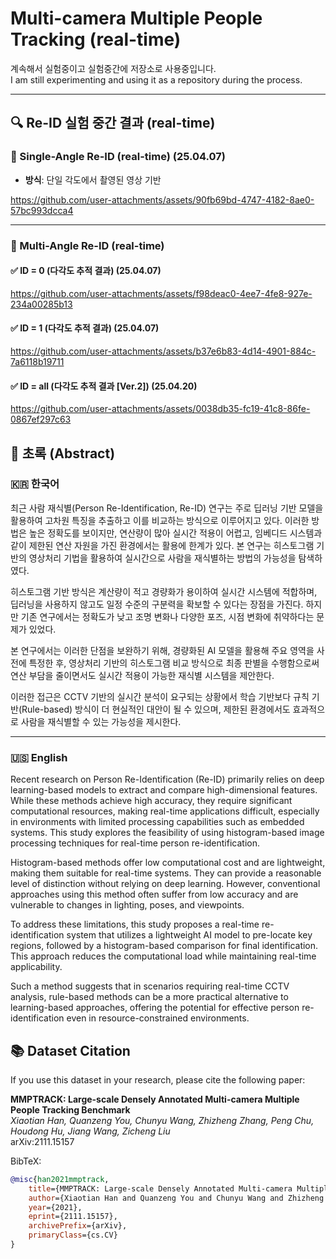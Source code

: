 # Multi-camera Multiple People Tracking (real-time)
계속해서 실험중이고 실험중간에 저장소로 사용중입니다.  
I am still experimenting and using it as a repository during the process.  

---
## 🔍 Re-ID 실험 중간 결과 (real-time)

### 📌 Single-Angle Re-ID (real-time) (25.04.07)
- **방식**: 단일 각도에서 촬영된 영상 기반  




https://github.com/user-attachments/assets/90fb69bd-4747-4182-8ae0-57bc993dcca4




---

### 🎥 Multi-Angle Re-ID (real-time) 

#### ✅ ID = 0 (다각도 추적 결과) (25.04.07)


https://github.com/user-attachments/assets/f98deac0-4ee7-4fe8-927e-234a00285b13



#### ✅ ID = 1 (다각도 추적 결과) (25.04.07)



https://github.com/user-attachments/assets/b37e6b83-4d14-4901-884c-7a6118b19711


#### ✅ ID = all (다각도 추적 결과 [Ver.2]) (25.04.20)



https://github.com/user-attachments/assets/0038db35-fc19-41c8-86fe-0867ef297c63



## 📄 초록 (Abstract)

### 🇰🇷 한국어

최근 사람 재식별(Person Re-Identification, Re-ID) 연구는 주로 딥러닝 기반 모델을 활용하여 고차원 특징을 추출하고 이를 비교하는 방식으로 이루어지고 있다. 이러한 방법은 높은 정확도를 보이지만, 연산량이 많아 실시간 적용이 어렵고, 임베디드 시스템과 같이 제한된 연산 자원을 가진 환경에서는 활용에 한계가 있다. 본 연구는 히스토그램 기반의 영상처리 기법을 활용하여 실시간으로 사람을 재식별하는 방법의 가능성을 탐색하였다.

히스토그램 기반 방식은 계산량이 적고 경량화가 용이하여 실시간 시스템에 적합하며, 딥러닝을 사용하지 않고도 일정 수준의 구분력을 확보할 수 있다는 장점을 가진다. 하지만 기존 연구에서는 정확도가 낮고 조명 변화나 다양한 포즈, 시점 변화에 취약하다는 문제가 있었다.

본 연구에서는 이러한 단점을 보완하기 위해, 경량화된 AI 모델을 활용해 주요 영역을 사전에 특정한 후, 영상처리 기반의 히스토그램 비교 방식으로 최종 판별을 수행함으로써 연산 부담을 줄이면서도 실시간 적용이 가능한 재식별 시스템을 제안한다.

이러한 접근은 CCTV 기반의 실시간 분석이 요구되는 상황에서 학습 기반보다 규칙 기반(Rule-based) 방식이 더 현실적인 대안이 될 수 있으며, 제한된 환경에서도 효과적으로 사람을 재식별할 수 있는 가능성을 제시한다.

---

### 🇺🇸 English

Recent research on Person Re-Identification (Re-ID) primarily relies on deep learning-based models to extract and compare high-dimensional features. While these methods achieve high accuracy, they require significant computational resources, making real-time applications difficult, especially in environments with limited processing capabilities such as embedded systems. This study explores the feasibility of using histogram-based image processing techniques for real-time person re-identification.

Histogram-based methods offer low computational cost and are lightweight, making them suitable for real-time systems. They can provide a reasonable level of distinction without relying on deep learning. However, conventional approaches using this method often suffer from low accuracy and are vulnerable to changes in lighting, poses, and viewpoints.

To address these limitations, this study proposes a real-time re-identification system that utilizes a lightweight AI model to pre-locate key regions, followed by a histogram-based comparison for final identification. This approach reduces the computational load while maintaining real-time applicability.

Such a method suggests that in scenarios requiring real-time CCTV analysis, rule-based methods can be a more practical alternative to learning-based approaches, offering the potential for effective person re-identification even in resource-constrained environments.


## 📚 Dataset Citation

If you use this dataset in your research, please cite the following paper:

**MMPTRACK: Large-scale Densely Annotated Multi-camera Multiple People Tracking Benchmark**  
*Xiaotian Han, Quanzeng You, Chunyu Wang, Zhizheng Zhang, Peng Chu, Houdong Hu, Jiang Wang, Zicheng Liu*  
arXiv:2111.15157

BibTeX:
```bibtex
@misc{han2021mmptrack,
    title={MMPTRACK: Large-scale Densely Annotated Multi-camera Multiple People Tracking Benchmark}, 
    author={Xiaotian Han and Quanzeng You and Chunyu Wang and Zhizheng Zhang and Peng Chu and Houdong Hu and Jiang Wang and Zicheng Liu},
    year={2021},
    eprint={2111.15157},
    archivePrefix={arXiv},
    primaryClass={cs.CV}
}
